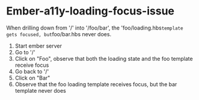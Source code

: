 # Ember-a11y-loading-focus-issue

When drilling down from '/' into '/foo/bar', the 'foo/loading.hbs` template gets focused, but `foo/bar.hbs never does.

1. Start ember server
2. Go to '/'
3. Click on "Foo", observe that both the loading state and the foo template receive focus
4. Go back to '/'
5. Click on "Bar"
6. Observe that the foo loading template receives focus, but the bar template never does
